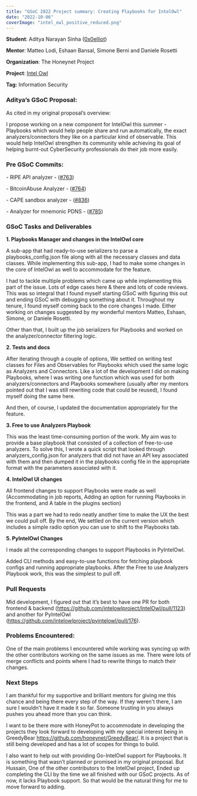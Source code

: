 ```yaml
---
title: "GSoC 2022 Project summary: Creating Playbooks for IntelOwl"
date: "2022-10-06"
coverImage: "intel_owl_positive_reduced.png"
---
```


**Student**: Aditya Narayan Sinha ([0x0elliot](https://github.com/0x0elliot))

**Mentor**: Matteo Lodi, Eshaan Bansal, Simone Berni and Daniele Rosetti

**Organization**: The Honeynet Project

**Project**: [Intel Owl](https://github.com/intelowlproject/IntelOwl)

**Tag:** Information Security

### **Aditya’s GSoC Proposal:**

As cited in my original proposal’s overview:

I propose working on a new component for IntelOwl this summer - Playbooks which would help people share and run automatically, the exact analyzers/connectors they like on a particular kind of observable. This would help IntelOwl strengthen its community while achieving its goal of helping burnt-out CyberSecurity professionals do their job more easily.

### **Pre GSoC Commits:**

\- RIPE API analyzer - ([#763](https://github.com/intelowlproject/IntelOwl/pull/763))

\- BitcoinAbuse Analyzer - ([#764](https://github.com/intelowlproject/IntelOwl/pull/764))

\- CAPE sandbox analyzer - ([#836](https://github.com/intelowlproject/IntelOwl/pull/836))

\- Analyzer for mnemonic PDNS - ([#785](https://github.com/intelowlproject/IntelOwl/pull/785))

### **GSoC Tasks and Deliverables**

**1\. Playbooks Manager and changes in the IntelOwl core**

A sub-app that had ready-to-use serializers to parse a playbooks\_config.json file along with all the necessary classes and data classes. While implementing this sub-app, I had to make some changes in the core of IntelOwl as well to accommodate for the feature.

I had to tackle multiple problems which came up while implementing this part of the issue. Lots of edge cases here & there and lots of code reviews. This was so integral that I found myself starting GSoC with figuring this out and ending GSoC with debugging something about it. Throughout my tenure, I found myself coming back to the core changes I made. Either working on changes suggested by my wonderful mentors Matteo, Eshaan, Simone, or Daniele Rosetti.

Other than that, I built up the job serializers for Playbooks and worked on the analyzer/connector filtering logic.

**2\. Tests and docs**

After iterating through a couple of options, We settled on writing test classes for Files and Observables for Playbooks which used the same logic as Analyzers and Connectors. Like a lot of the development I did on making Playbooks, where I was writing one function which was used for both analyzers/connectors and Playbooks somewhere (usually after my mentors pointed out that I was still rewriting code that could be reused), I found myself doing the same here.

And then, of course, I updated the documentation appropriately for the feature.

**3\. Free to use Analyzers Playbook**

This was the least time-consuming portion of the work. My aim was to provide a base playbook that consisted of a collection of free-to-use analyzers. To solve this, I wrote a quick script that looked through analyzers\_config.json for analyzers that did not have an API key associated with them and then dumped it in the playbooks config file in the appropriate format with the parameters associated with it.

**4\. IntelOwl UI changes**

All frontend changes to support Playbooks were made as well (Accommodating in job reports, Adding an option for running Playbooks in the frontend, and A table in the plugins section)

This was a part we had to redo neatly another time to make the UX the best we could pull off. By the end, We settled on the current version which includes a simple radio option you can use to shift to the Playbooks tab.

**5\. PyIntelOwl Changes**

I made all the corresponding changes to support Playbooks in PyIntelOwl.

Added CLI methods and easy-to-use functions for fetching playbook configs and running appropriate playbooks. After the Free to use Analyzers Playbook work, this was the simplest to pull off.

### **Pull Requests**

Mid development, I figured out that it’s best to have one PR for both frontend & backend (https://github.com/intelowlproject/IntelOwl/pull/1123) and another for PyIntelOwl (https://github.com/intelowlproject/pyintelowl/pull/176).

### **Problems Encountered:**

One of the main problems I encountered while working was syncing up with the other contributors working on the same issues as me. There were lots of merge conflicts and points where I had to rewrite things to match their changes.

### **Next Steps**

I am thankful for my supportive and brilliant mentors for giving me this chance and being there every step of the way. If they weren't there, I am sure I wouldn't have it made it so far. Someone trusting in you always pushes you ahead more than you can think.

I want to be there more with HoneyPot to accommodate in developing the projects they look forward to developing with my special interest being in GreedyBear https://github.com/honeynet/GreedyBear/. It is a project that is still being developed and has a lot of scopes for things to build.

I also want to help out with providing Go-IntelOwl support for Playbooks. It is something that wasn’t planned or promised in my original proposal. But Hussain, One of the other contributors to the IntelOwl project, Ended up completing the CLI by the time we all finished with our GSoC projects. As of now, it lacks Playbook support. So that would be the natural thing for me to move forward to adding.
